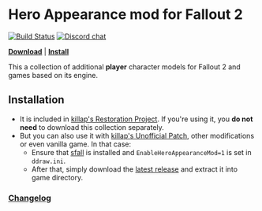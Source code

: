 # Hero Appearance mod for Fallout 2

[![Build Status](https://travis-ci.org/BGforgeNet/Fallout2_Hero_Appearance.svg?branch=master)](https://travis-ci.org/BGforgeNet/Fallout2_Hero_Appearance)
[![Discord chat](https://img.shields.io/discord/420268540700917760?logo=discord)](https://discord.gg/4Yqfggm)

[__Download__](https://github.com/BGforgeNet/Fallout2_Hero_Appearance/releases/latest)
| [__Install__](#installation)

This a collection of additional __player__ character models for Fallout 2 and games based on its engine.

## Installation

* It is included in [killap's Restoration Project](https://github.com/BGforgeNet/Fallout2_Restoration_Project). If you're using it, you **do not need** to download this collection separately.
* But you can also use it with [killap's Unofficial Patch](https://github.com/BGforgeNet/Fallout2_Unofficial_Patch), other modifications or even vanilla game.
  In that case:
    - Ensure that [sfall](https://github.com/phobos2077/sfall) is installed and `EnableHeroAppearanceMod=1` is set in `ddraw.ini`.
    - After that, simply download the [latest release](https://github.com/BGforgeNet/Fallout2_Hero_Appearance/releases/latest) and extract it into game directory.



### [Changelog](docs/changelog.md)
